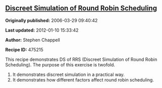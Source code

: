 ## [Discreet Simulation of Round Robin Scheduling](https://code.activestate.com/recipes/475215-discreet-simulation-of-round-robin-scheduling)

**Originally published:** 2006-03-29 09:40:42

**Last updated:** 2012-01-10 15:33:42

**Author:** Stephen Chappell

**Recipe ID:** 475215

This recipe demonstrates DS of RRS
(Discreet Simulation of Round Robin Scheduling).
The purpose of this exercise is twofold.
1. It demonstrates discreet simulation in a practical way.
2. It demonstrates how different factors affect round robin scheduling.
